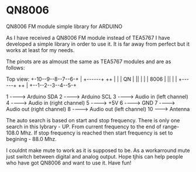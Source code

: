 # QN8006
QN8006 FM module simple library for ARDUINO

As I have received a QN8006 FM module instead of TEA5767 I have developed a simple library in order to use it.
It is far away from perfect but it works at least for my needs.

The pinots are as almoust the same as TEA5767 modules and are as follows:

Top view:
+-10--9--8--7--6-+
|  +------+  ++  |
|  | QN   |  ||  |
|  | 8006 |  ||  |
|  +------+  ++  |
+--1--2--3--4--5-+

1 ----> Arduino SDA
2 ----> Arduino SCL
3 ----> Audio in (left channel)
4 ----> Audio in (right channel)
5 ----> +5V
6 ----> GND
7 ----> Audio out (right channel)
8 ----> Audio out (left channel)
10 ---> Antenna

The auto search is based on start and stop frequency. There is only one search in this lybrary - UP. From current frequency to the end of range- 108.0 Mhz. If stop frequency is reached then start frequency is set to begining - 88.0 Mhz.

I couldnt make mute to work as it is supposed to be. As a workarround mute just switch between digital and analog output.
Hope tjhis can help people who have got QN8006 and want to use it.
Have fun!
